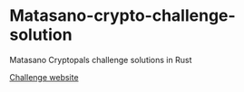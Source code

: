 # Matasano-crypto-challenge-solution
Matasano Cryptopals challenge solutions in Rust

[Challenge website](https://cryptopals.com/)
